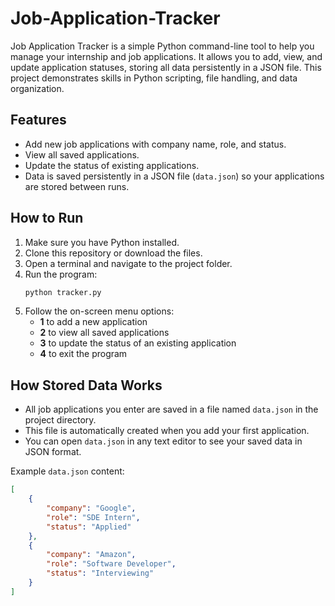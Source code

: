 # Job-Application-Tracker
Job Application Tracker is a simple Python command-line tool to help you manage your internship and job applications. It allows you to add, view, and update application statuses, storing all data persistently in a JSON file. This project demonstrates skills in Python scripting, file handling, and data organization.
## Features

- Add new job applications with company name, role, and status.
- View all saved applications.
- Update the status of existing applications.
- Data is saved persistently in a JSON file (`data.json`) so your applications are stored between runs.

## How to Run

1. Make sure you have Python installed.
2. Clone this repository or download the files.
3. Open a terminal and navigate to the project folder.
4. Run the program:
    ```bash
    python tracker.py
    ```
5. Follow the on-screen menu options:
    - **1** to add a new application
    - **2** to view all saved applications
    - **3** to update the status of an existing application
    - **4** to exit the program

## How Stored Data Works

- All job applications you enter are saved in a file named `data.json` in the project directory.
- This file is automatically created when you add your first application.
- You can open `data.json` in any text editor to see your saved data in JSON format.

Example `data.json` content:

```json
[
    {
        "company": "Google",
        "role": "SDE Intern",
        "status": "Applied"
    },
    {
        "company": "Amazon",
        "role": "Software Developer",
        "status": "Interviewing"
    }
]

